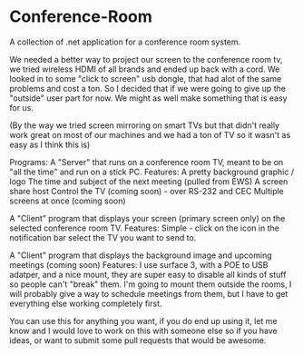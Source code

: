 # Conference-Room
A collection of .net application for a conference room system.

We needed a better way to project our screen to the conference room tv, we tried wireless HDMI of all brands and ended up back with a cord. We looked in to some "click to screen" usb dongle, that had alot of the same problems and cost a ton. So I decided that if we were going to give up the "outside" user part for now. We might as well make something that is easy for us.

(By the way we tried screen mirroring on smart TVs but that didn't really work great on most of our machines and we had a ton of TV so it wasn't as easy as I think this is)

Programs:
  A "Server" that runs on a conference room TV, meant to be on "all the time" and run on a stick PC.
     Features:
        A pretty background graphic / logo
        The time and subject of the next meeting (pulled from EWS)
        A screen share host
        Control the TV (coming soon) - over RS-232 and CEC
        Multiple screens at once (coming soon)
  
  A "Client" program that displays your screen (primary screen only) on the selected conference room TV.
     Features:
        Simple - click on the icon in the notification bar select the TV you want to send to.
        
 A "Client" program that displays the background image and upcoming meetings (coming soon)
    Features:
       I use surface 3, with a POE to USB adatper, and a nice mount, they are super easy to disable all kinds of stuff so people can't "break" them. I'm going to mount them outside the rooms, I will probably give a way to schedule meetings from them, but I have to get everything else working completely first.
       


You can use this for anything you want, if you do end up using it, let me know and I would love to work on this with someone else so if you have ideas, or want to submit some pull requests that would be awesome.


        
        

